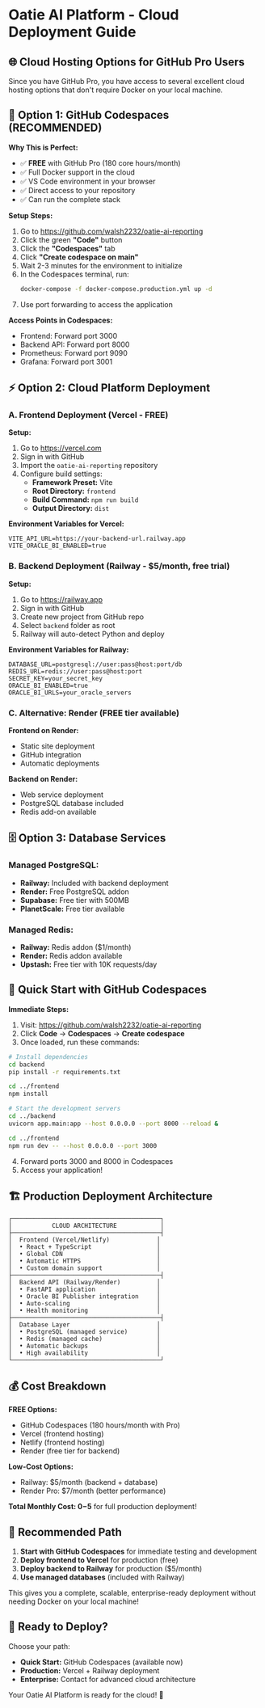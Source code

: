 # Oatie AI Platform - Cloud Deployment Guide

## 🌐 Cloud Hosting Options for GitHub Pro Users

Since you have GitHub Pro, you have access to several excellent cloud hosting options that don't require Docker on your local machine.

## 🚀 Option 1: GitHub Codespaces (RECOMMENDED)

**Why This is Perfect:**
- ✅ **FREE** with GitHub Pro (180 core hours/month)
- ✅ Full Docker support in the cloud
- ✅ VS Code environment in your browser
- ✅ Direct access to your repository
- ✅ Can run the complete stack

**Setup Steps:**
1. Go to https://github.com/walsh2232/oatie-ai-reporting
2. Click the green **"Code"** button
3. Click the **"Codespaces"** tab
4. Click **"Create codespace on main"**
5. Wait 2-3 minutes for the environment to initialize
6. In the Codespaces terminal, run:
   ```bash
   docker-compose -f docker-compose.production.yml up -d
   ```
7. Use port forwarding to access the application

**Access Points in Codespaces:**
- Frontend: Forward port 3000
- Backend API: Forward port 8000
- Prometheus: Forward port 9090
- Grafana: Forward port 3001

## ⚡ Option 2: Cloud Platform Deployment

### A. Frontend Deployment (Vercel - FREE)

**Setup:**
1. Go to https://vercel.com
2. Sign in with GitHub
3. Import the `oatie-ai-reporting` repository
4. Configure build settings:
   - **Framework Preset:** Vite
   - **Root Directory:** `frontend`
   - **Build Command:** `npm run build`
   - **Output Directory:** `dist`

**Environment Variables for Vercel:**
```
VITE_API_URL=https://your-backend-url.railway.app
VITE_ORACLE_BI_ENABLED=true
```

### B. Backend Deployment (Railway - $5/month, free trial)

**Setup:**
1. Go to https://railway.app
2. Sign in with GitHub
3. Create new project from GitHub repo
4. Select `backend` folder as root
5. Railway will auto-detect Python and deploy

**Environment Variables for Railway:**
```
DATABASE_URL=postgresql://user:pass@host:port/db
REDIS_URL=redis://user:pass@host:port
SECRET_KEY=your_secret_key
ORACLE_BI_ENABLED=true
ORACLE_BI_URLS=your_oracle_servers
```

### C. Alternative: Render (FREE tier available)

**Frontend on Render:**
- Static site deployment
- GitHub integration
- Automatic deployments

**Backend on Render:**
- Web service deployment
- PostgreSQL database included
- Redis add-on available

## 🗄️ Option 3: Database Services

### Managed PostgreSQL:
- **Railway:** Included with backend deployment
- **Render:** Free PostgreSQL addon
- **Supabase:** Free tier with 500MB
- **PlanetScale:** Free tier available

### Managed Redis:
- **Railway:** Redis addon ($1/month)
- **Render:** Redis addon available
- **Upstash:** Free tier with 10K requests/day

## 🔧 Quick Start with GitHub Codespaces

**Immediate Steps:**
1. Visit: https://github.com/walsh2232/oatie-ai-reporting
2. Click **Code** → **Codespaces** → **Create codespace**
3. Once loaded, run these commands:

```bash
# Install dependencies
cd backend
pip install -r requirements.txt

cd ../frontend
npm install

# Start the development servers
cd ../backend
uvicorn app.main:app --host 0.0.0.0 --port 8000 --reload &

cd ../frontend
npm run dev -- --host 0.0.0.0 --port 3000
```

4. Forward ports 3000 and 8000 in Codespaces
5. Access your application!

## 🏗️ Production Deployment Architecture

```
┌─────────────────────────────────────────┐
│           CLOUD ARCHITECTURE            │
├─────────────────────────────────────────┤
│  Frontend (Vercel/Netlify)             │
│  • React + TypeScript                  │
│  • Global CDN                          │
│  • Automatic HTTPS                     │
│  • Custom domain support               │
├─────────────────────────────────────────┤
│  Backend API (Railway/Render)          │
│  • FastAPI application                 │
│  • Oracle BI Publisher integration     │
│  • Auto-scaling                        │
│  • Health monitoring                   │
├─────────────────────────────────────────┤
│  Database Layer                        │
│  • PostgreSQL (managed service)        │
│  • Redis (managed cache)               │
│  • Automatic backups                   │
│  • High availability                   │
└─────────────────────────────────────────┘
```

## 💰 Cost Breakdown

**FREE Options:**
- GitHub Codespaces (180 hours/month with Pro)
- Vercel (frontend hosting)
- Netlify (frontend hosting)
- Render (free tier for backend)

**Low-Cost Options:**
- Railway: $5/month (backend + database)
- Render Pro: $7/month (better performance)

**Total Monthly Cost: $0-$5** for full production deployment!

## 🎯 Recommended Path

1. **Start with GitHub Codespaces** for immediate testing and development
2. **Deploy frontend to Vercel** for production (free)
3. **Deploy backend to Railway** for production ($5/month)
4. **Use managed databases** (included with Railway)

This gives you a complete, scalable, enterprise-ready deployment without needing Docker on your local machine!

## 🚀 Ready to Deploy?

Choose your path:
- **Quick Start:** GitHub Codespaces (available now)
- **Production:** Vercel + Railway deployment
- **Enterprise:** Contact for advanced cloud architecture

Your Oatie AI Platform is ready for the cloud! 🌟

